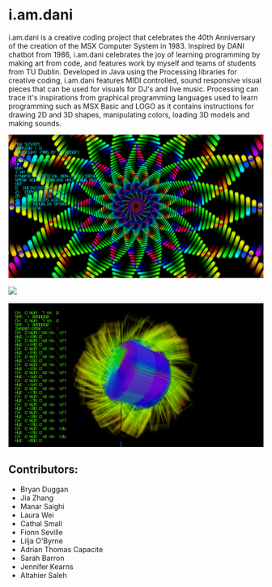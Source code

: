 # i.am.dani

i.am.dani is a creative coding project that celebrates the 40th Anniversary of the creation of the MSX Computer System in 1983. Inspired by DANI chatbot from 1986, i.am.dani celebrates the joy of learning programming by making art from code, and features work by myself and teams of students from TU Dublin. Developed in Java using the Processing libraries for creative coding, i.am.dani features MIDI controlled, sound responsive visual pieces that can be used for visuals for DJ's and live music. Processing can trace it's inspirations from graphical programming languages used to learn programming such as MSX Basic and LOGO as it contains instructions for drawing 2D and 3D shapes, manipulating colors, loading 3D models and making sounds. 

![](screenshots/i.am.dani-000360.png)

![](screenshots/i.am.dani-007672.png)

![](screenshots/i.am.dani-011423.png)

## Contributors:

- Bryan Duggan
- Jia Zhang
- Manar Saighi
- Laura Wei
- Cathal Small
- Fionn Seville
- Lilja O'Byrne
- Adrian Thomas Capacite
- Sarah Barron
- Jennifer Kearns
- Altahier Saleh
